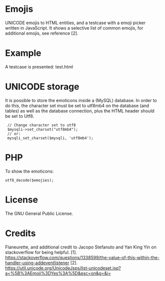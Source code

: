 # Emojis

UNICODE emojis to HTML entities, and a testcase with a emoji picker written in JavaScript. It shows a selective list of common emojis, for additional emojis, see reference [2].

# Example
A testcase is presented: test.html


# UNICODE storage
It is possible to store the emoticons inside a (MySQL) database. In order to do this, the character set must be set to utf8mb4 on the database (and tables) as well as the database connection, plus the HTML header should be set to Utf8.

```
 // Change character set to utf8
 $mysqli->set_charset("utf8mb4");
 // or:
 mysqli_set_charset($mysqli, 'utf8mb4');
```

# PHP
To show the emoticons:

```utf8_decode($emojies);```

# License
The GNU General Public License.

# Credits
Flaneurette, and additional credit to Jacopo Stefanuto and Yan King Yin on stackoverflow for being helpful.
[1]. https://stackoverflow.com/questions/1338599/the-value-of-this-within-the-handler-using-addeventlistener
[2]. https://util.unicode.org/UnicodeJsps/list-unicodeset.jsp?a=%5B%3AEmoji%3DYes%3A%5D&esc=on&g=&i=
